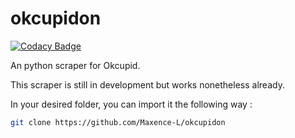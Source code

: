 # okcupidon
[![Codacy Badge](https://app.codacy.com/project/badge/Grade/2aefdc3b25e24cbf902abaf1013f22ee)](https://www.codacy.com/manual/Maxence-L/okcupidon/dashboard?utm_source=github.com&amp;utm_medium=referral&amp;utm_content=Maxence-L/okcupidon&amp;utm_campaign=Badge_Grade)

An python scraper for Okcupid.

This scraper is still in development but works nonetheless already.

In your desired folder, you can import it the following way :

```bash
git clone https://github.com/Maxence-L/okcupidon
```

